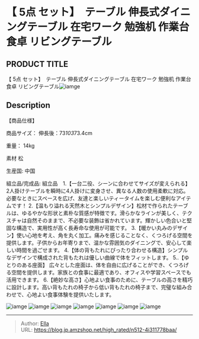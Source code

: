 # 【 5点 セット】　テーブル 伸長式ダイニングテーブル 在宅ワーク 勉強机 作業台 食卓 リビングテーブル


## PRODUCT TITLE 

【 5点 セット】　テーブル 伸長式ダイニングテーブル 在宅ワーク 勉強机 作業台 食卓 リビングテーブル![iamge](https://b2bfiles1.gigab2b.cn/image/wkseller/301/20230921_0b311e0ae8c1b551037b0a70c168d4af.jpg)

## Description

【商品仕様】




商品サイズ：
伸長後：73*103*73.4cm


重量：
14kg


素材
松


生産国:
中国


組立品/完成品:
組立品　1.【一台二役、シーンに合わせてサイズが変えられる】2人掛けテーブルを瞬時に4人掛けに変身させ、異なる人数の使用柔軟に対応。必要なときにスペースを広げ、友達と楽しいティータイムを楽しむ便利なアイテムです！
2.【温もり溢れる天然木とシンプルデザイン】松材で作られたテーブルは、ゆるやかな形状と素朴な質感が特徴です。滑らかなラインが美しく、テクスチャは自然そのままで、不必要な装飾は省かれています。輝かしい色合いと堅固な構造で、実用性が高く長寿命な使用が可能です。
3.【暖かい丸みのデザイン】使い心地を考え、角を丸く加工。痛みを感じることなく、くつろげる空間を提供します。子供からお年寄りまで、温かな雰囲気のダイニングで、安心して楽しい時間を過ごせます。
4.【体の背もたれにぴったり合わせる構造】シンプルなデザインで構成された背もたれは優しい曲線で体をフィットします。
5..【ゆとりのある座面】 広々とした座面は、体を自由に広げることができ、くつろげる空間を提供します。家族との食事に最適であり、オフィスや学習スペースでも活用できます。
6.【絶妙な高さ】心地よい食事のために、テーブルの高さを精巧に設計します。高い背もたれの椅子から低い背もたれの椅子まで、完璧な組み合わせで、心地よい食事体験を提供いたします。




![iamge](https://b2bfiles1.gigab2b.cn/image/wkseller/301/20230921_138b7330a2fb65266b748263c61bec9e.jpg)
![iamge](https://b2bfiles1.gigab2b.cn/image/wkseller/301/20230921_4d398f97bc44c6438df7ff84a85c05dc.jpg)
![iamge](https://b2bfiles1.gigab2b.cn/image/wkseller/301/20230921_469acc3f15eee1f331afd8d8d89ff82f.jpg)
![iamge](https://b2bfiles1.gigab2b.cn/image/wkseller/301/20230921_22edba7a917f5f0872ffe435b608d63a.jpg)
![iamge](https://b2bfiles1.gigab2b.cn/image/wkseller/301/20230921_d26deee44b8fca78a3ee66f5f376bc52.jpg)
![iamge](https://b2bfiles1.gigab2b.cn/image/wkseller/301/20230921_2d7686facc45ae6ebbf176611034d661.jpg)
![iamge](https://b2bfiles1.gigab2b.cn/image/wkseller/301/20230921_d5191d6ef70438bf4503330e680c42fd.jpg)


---

> Author: [Ella](https://blog.jp.amzshop.net/)  
> URL: https://blog.jp.amzshop.net/high_rated/n512-4i311778baa/  

